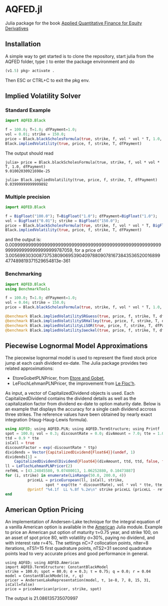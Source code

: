 # AQFED.jl
Julia package for the book [Applied Quantitative Finance for Equity Derivatives](https://jherekhealy.github.io)

## Installation

A simple way to get started is to clone the repository, start julia from the AQFED folder, type `]` to enter the package environment and do
```julia
(v1.5) pkg> activate .
```
Then ESC or CTRL+C to exit the pkg env.

## Implied Volatility Solver
### Standard Example
```julia
import AQFED.Black

f = 100.0; T=1.0; dfPayment=1.0;
vol = 0.01; strike = 150.0;
price = Black.blackScholesFormula(true, strike, f, vol * vol * T, 1.0, dfPayment)
Black.impliedVolatility(true, price, f, strike, T, dfPayment)
```

The output should read
```
julia> price = Black.blackScholesFormula(true, strike, f, vol * vol * T, 1.0, dfPayment)
9.01002030921698e-25

julia> Black.impliedVolatility(true, price, f, strike, T, dfPayment)
0.03999999999999892
```

### Multiple precision
```julia
import AQFED.Black

f = BigFloat("100.0"); T=BigFloat("1.0"); dfPayment=BigFloat("1.0");
vol = BigFloat("0.01"); strike = BigFloat("150.0");
price = Black.blackScholesFormula(true, strike, f, vol * vol * T, BigFloat(1.0), dfPayment)
Black.impliedVolatility(true, price, f, strike, T, dfPayment)
```
and the output is: 0.009999999999999999999999999999999999999999999999999999999999999999999999999787059, for a price of 3.005699303008737538090695390409788090781673843536520016899477489819371529654813e-361

### Benchmarking
```julia
import AQFED.Black
using BenchmarkTools

f = 100.0; T=1.0; dfPayment=1.0;
vol = 0.04; strike = 150.0;
price = Black.blackScholesFormula(true, strike, f, vol * vol * T, 1.0, dfPayment)

@benchmark Black.impliedVolatilitySRGuess(true, price, f, strike, T, dfPayment)
@benchmark Black.impliedVolatilitySRHalley(true, price, f, strike, T, dfPayment, 0.0, 64, Black.Householder())
@benchmark Black.impliedVolatilityLiSOR(true, price, f, strike, T, dfPayment, 0.0, 0.0, 64, Black.SORTS())
@benchmark Black.impliedVolatilityJaeckel(true, price, f, strike, T, dfPayment)
```

## Piecewise Lognormal Model Approximations
The piecewise lognormal model is used to represent the fixed stock price jump at each cash dividend ex-date.
The Julia package provides two related approximations:

* EtoreGobetPLNPricer, from [Etore and Gobet](https://hal.archives-ouvertes.fr/hal-00507787),
* LeFlochLehmanPLNPricer, the improvement from [Le Floc'h](https://papers.ssrn.com/sol3/papers.cfm?abstract_id=2698283).


As input, a vector of CapitalizedDividend objects is used. Each CapitalizedDividend contains the dividend details as well as the capitalization factor from dividend ex-date to option maturity date. Below is an example that displays the accuracy for a single cash dividend accross three strikes.
The reference values have been obtained by nearly exact integration (Haug-Haug-Lewis formula).
```julia
using AQFED; using AQFED.PLN; using AQFED.TermStructure; using Printf
spot = 100.0; vol = 0.3; discountRate = 0.0; divAmount = 7.0; tte = 1.0; ttp = tte
ttd = 0.9 * tte
isCall = true
discountFactor = exp(-discountRate * ttp)
dividends = Vector{CapitalizedDividend{Float64}}(undef, 1)
dividends[1] =
    CapitalizedDividend(Dividend{Float64}(divAmount, ttd, ttd, false, false), exp((tte - ttd) * discountRate))
ll = LeFlochLehmanPLNPricer(2)
refHHL = [43.24845580, 9.07480013, 1.06252880, 0.10473887]
for (i, strike) in enumerate(LinRange(50.0, 200.0, 4))
          priceLL = priceEuropean(ll, isCall, strike,
                  spot * exp(tte * discountRate), vol * vol * tte, tte,  discountFactor, dividends)
          @printf "%4.1f  LL %.8f %.2e\n" strike priceLL (priceLL - refHHL[i])
end
```

## American Option Pricing
An implementation of Andersen-Lake technique for the integral equation of a vanilla American option is available in the [American](https://github.com/jherekhealy/AQFED.jl/tree/master/src/american) Julia module.
Example to price an American put option of maturity τ=0.75 year, and strike 100, on an asset of spot price 80, with volatility σ=30%, paying no dividend, and with interest rate r=4%. The settings nC=7 collocation points, nIter=8 iterations, nTS1=15 first quadrature points, nTS2=31 second quadrature points lead to very accurate prices and good performance in general.

```
using AQFED; using AQFED.American
import AQFED.TermStructure: ConstantBlackModel
strike = 100.0; spot = 80.0; σ = 0.3; τ = 0.75; q = 0.0; r = 0.04
model = ConstantBlackModel(σ, r, q)
pricer = AndersenLakeRepresentation(model, τ, 1e-8, 7, 8, 15, 31, isCall=false)
price = priceAmerican(pricer, strike, spot)
```
The output is 21.086135735070997
